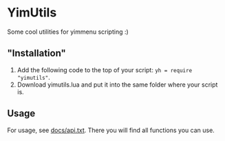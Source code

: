 # YimUtils
Some cool utilities for yimmenu scripting :)

## "Installation"
1. Add the following code to the top of your script: `yh = require "yimutils"`.
2. Download yimutils.lua and put it into the same folder where your script is.

## Usage
For usage, see [docs/api.txt](https://github.com/pierrelasse/YimUtils/blob/master/docs/api.txt).
There you will find all functions you can use.
